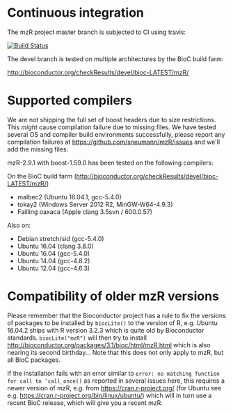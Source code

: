 
# Continuous integration

The mzR project master branch is subjected to CI using travis: 

[![Build Status](https://travis-ci.org/sneumann/mzR.svg?branch=master)](https://travis-ci.org/sneumann/mzR)

The devel branch is tested on multiple architectures by the BioC build farm:

http://bioconductor.org/checkResults/devel/bioc-LATEST/mzR/

# Supported compilers

We are not shipping the full set of boost headers due to 
size restrictions. This *might* cause compilation failure 
due to missing files. We have tested several OS and compiler 
build environments successfully, please report any compilation failures
at https://github.com/sneumann/mzR/issues
and we'll add the missing files. 

mzR-2.9.1 with boost-1.59.0 has been tested on the following compilers:

On the BioC build farm (http://bioconductor.org/checkResults/devel/bioc-LATEST/mzR/)
* malbec2 (Ubuntu 16.04.1, gcc-5.4.0)
* tokay2 (Windows Server 2012 R2, MinGW-W64-4.9.3)
* Failling oaxaca (Apple clang 3.5svn / 600.0.57)

Also on:
* Debian stretch/sid (gcc-5.4.0)
* Ubuntu 16.04 (clang 3.8.0)
* Ubuntu 16.04 (gcc-5.4.0)
* Ubuntu 14.04 (gcc-4.8.2)
* Ubuntu 12.04 (gcc-4.6.3)

# Compatibility of older mzR versions

Please remember that the Bioconductor project has a rule to fix the versions of packages
to be installed by `biocLite()` to the version of R, e.g. Ubuntu 16.04.2 ships with R version 3.2.3
which is quite old by Bioconductor standards. `biocLite("mzR")` will then try to install
http://bioconductor.org/packages/3.1/bioc/html/mzR.html which is also nearing its second birthday...
Note that this does not only apply to mzR, but all BioC packages. 

If the installation fails with an error similar to `error: no matching function for call to ‘call_once()`
as reported in several issues here, this requires a newer version of mzR,
e.g. from https://cran.r-project.org/ (for Ubuntu see e.g. https://cran.r-project.org/bin/linux/ubuntu/)
which will in turn use a recent BioC release, which will give you a recent
mzR. 




